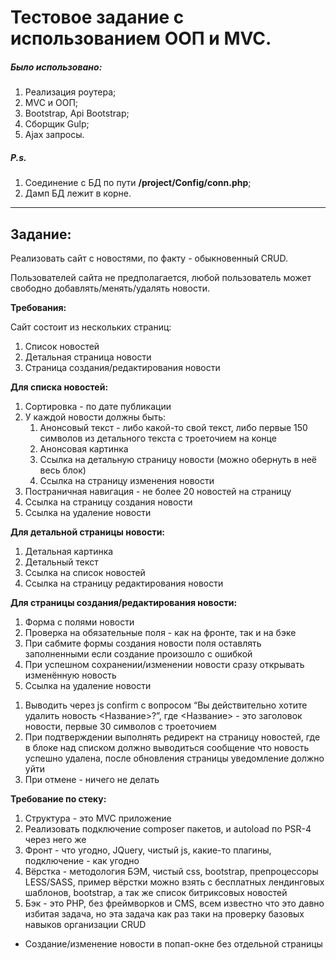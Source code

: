 <h1>Тестовое задание с использованием ООП и MVC.</h1>
<h5>Было использовано:</h5>
<ol>
    <li>Реализация роутера;</li>
    <li>MVC и ООП;</li>
    <li>Bootstrap, Api Bootstrap;</li>
    <li>Сборщик Gulp;</li>
    <li>Ajax запросы.</li>
</ol>
<h5>P.s.</h5>
<ol>
    <li>Соединение с БД по пути <b>/project/Config/conn.php</b>;</li>
    <li>Дамп БД лежит в корне.</li>
</ol>
<hr>
<h2>Задание:</h2>
<p>Реализовать сайт с новостями, по факту - обыкновенный CRUD.</p>
<p>Пользователей сайта не предполагается, любой пользователь может свободно добавлять/менять/удалять новости.</p>
<p><strong><strong><strong><strong><strong>Требования:</strong></strong></strong></strong></strong></p>
<p>Сайт состоит из нескольких страниц:</p>
<ol>
	<li>Список новостей</li>
	<li>Детальная страница новости</li>
	<li>Страница создания/редактирования новости</li>
</ol>
<p><strong>Для списка новостей:</strong></p>
<ol>
	<li>Сортировка - по дате публикации</li>
	<li>У каждой новости должны быть:
		<ol>
			<li>Анонсовый текст - либо какой-то свой текст, либо первые 150 символов из детального текста с троеточием на конце</li>
			<li>Анонсовая картинка</li>
			<li>Ссылка на детальную страницу новости (можно обернуть в неё весь блок)</li>
			<li>Ссылка на страницу изменения новости</li>
		</ol>
	</li>
	<li>Постраничная навигация - не более 20 новостей на страницу</li>
	<li>Ссылка на страницу создания новости</li>
	<li>Ссылка на удаление новости</li>
</ol>
<p><strong>Для детальной страницы новости:</strong></p>
<ol>
	<li>Детальная картинка</li>
	<li>Детальный текст</li>
	<li>Ссылка на список новостей</li>
	<li>Ссылка на страницу редактирования новости</li>
</ol>
<p><strong>Для страницы создания/редактирования новости:</strong></p>
<ol>
	<li>Форма с полями новости</li>
	<li>Проверка на обязательные поля - как на фронте, так и на бэке</li>
	<li>При сабмите формы создания новости поля оставлять заполненными если создание произошло с ошибкой</li>
	<li>При успешном сохранении/изменении новости сразу открывать изменённую новость</li>
	<li>Ссылка на удаление новости</li>
</ol>
<ol>
	<li>Выводить через js confirm с вопросом &ldquo;Вы действительно хотите удалить новость &lt;Название&gt;?&rdquo;, где &lt;Название&gt; - это заголовок новости, первые 30 символов c троеточием</li>
	<li>При подтверждении выполнять редирект на страницу новостей, где в блоке над списком должно выводиться сообщение что новость успешно удалена, после обновления страницы уведомление должно уйти</li>
	<li>При отмене - ничего не делать</li>
</ol>
<p><strong>Требование по стеку:</strong></p>
<ol>
	<li>Структура - это MVC приложение</li>
	<li>Реализовать подключение composer пакетов, и autoload по PSR-4 через него же</li>
	<li>Фронт - что угодно, JQuery, чистый js, какие-то плагины, подключение - как угодно</li>
	<li>Вёрстка - методология БЭМ, чистый css, bootstrap, препроцессоры LESS/SASS, пример вёрстки можно взять с бесплатных лендинговых шаблонов, bootstrap, а так же список битриксовых новостей</li>
	<li>Бэк - это PHP, без фреймворков и CMS, всем известно что это давно избитая задача, но эта задача как раз таки на проверку базовых навыков организации CRUD</li>
</ol>
<ul>
	<li>Создание/изменение новости в попап-окне без отдельной страницы</li>
</ul>
